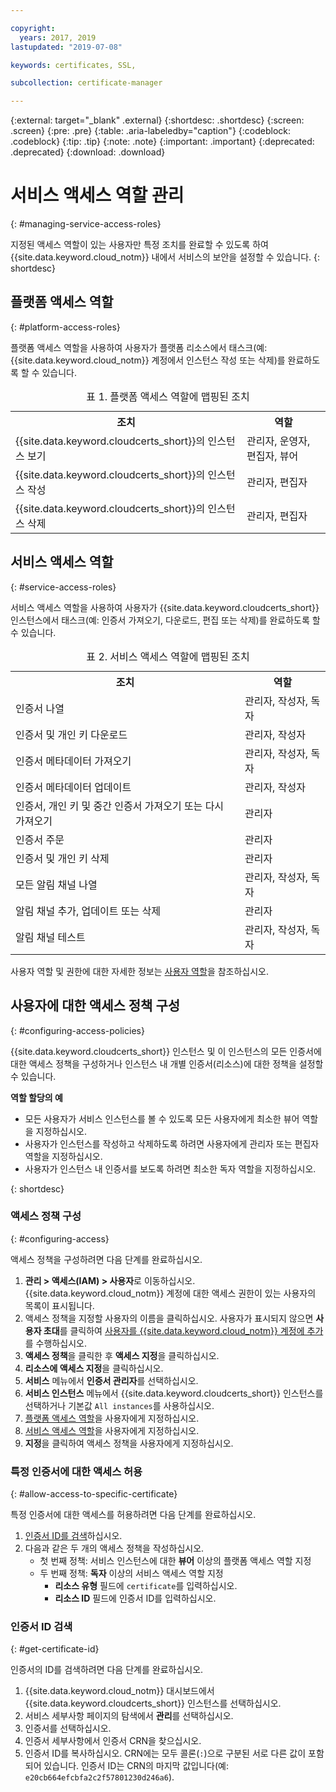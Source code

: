 ```yaml
---

copyright:
  years: 2017, 2019
lastupdated: "2019-07-08"

keywords: certificates, SSL,

subcollection: certificate-manager

---
```


{:external: target="_blank" .external}
{:shortdesc: .shortdesc}
{:screen: .screen}
{:pre: .pre}
{:table: .aria-labeledby="caption"}
{:codeblock: .codeblock}
{:tip: .tip}
{:note: .note}
{:important: .important}
{:deprecated: .deprecated}
{:download: .download}

# 서비스 액세스 역할 관리
{: #managing-service-access-roles}

지정된 액세스 역할이 있는 사용자만 특정 조치를 완료할 수 있도록 하여 {{site.data.keyword.cloud_notm}} 내에서 서비스의 보안을 설정할 수 있습니다.
{: shortdesc}

## 플랫폼 액세스 역할
{: #platform-access-roles}

플랫폼 액세스 역할을 사용하여 사용자가 플랫폼 리소스에서 태스크(예: {{site.data.keyword.cloud_notm}} 계정에서 인스턴스 작성 또는 삭제)를 완료하도록 할 수 있습니다.

<table>
<caption> 표 1. 플랫폼 액세스 역할에 맵핑된 조치</caption>
  <tr>
    <th> 조치 </th>
    <th> 역할 </th>
  </tr>
  <tr>
    <td>{{site.data.keyword.cloudcerts_short}}의 인스턴스 보기</td>
    <td> 관리자, 운영자, 편집자, 뷰어 </td>
  </tr>
  <tr>
    <td>{{site.data.keyword.cloudcerts_short}}의 인스턴스 작성</td>
    <td> 관리자, 편집자 </td>
  </tr>
  <tr>
    <td>{{site.data.keyword.cloudcerts_short}}의 인스턴스 삭제</td>
    <td> 관리자, 편집자 </td>
  </tr>
</table>

## 서비스 액세스 역할
{: #service-access-roles}

서비스 액세스 역할을 사용하여 사용자가 {{site.data.keyword.cloudcerts_short}} 인스턴스에서 태스크(예: 인증서 가져오기, 다운로드, 편집 또는 삭제)를 완료하도록 할 수 있습니다.

<table>
<caption> 표 2. 서비스 액세스 역할에 맵핑된 조치</caption>
  <tr>
    <th> 조치 </th>
    <th> 역할 </th>
  </tr>
  <tr>
    <td>인증서 나열</td>
    <td> 관리자, 작성자, 독자 </td>
  </tr>
  <tr>
    <td>인증서 및 개인 키 다운로드 </td>
    <td> 관리자, 작성자 </td>
  </tr>
  <tr>
     <td>인증서 메타데이터 가져오기 </td>
     <td> 관리자, 작성자, 독자 </td>
  </tr>      
  <tr>
    <td>인증서 메타데이터 업데이트</td>
    <td> 관리자, 작성자 </td>
  </tr>
  <tr>
    <td>인증서, 개인 키 및 중간 인증서 가져오기 또는 다시 가져오기 </td>
    <td> 관리자 </td>
  </tr>
  <tr>
    <td>인증서 주문 </td>
    <td> 관리자 </td>
  </tr>
  <tr>
    <td>인증서 및 개인 키 삭제 </td>
    <td> 관리자 </td>
  </tr>
      <tr>
        <td>모든 알림 채널 나열 </td>
        <td> 관리자, 작성자, 독자 </td>
      </tr>
   <tr>
     <td>알림 채널 추가, 업데이트 또는 삭제 </td>
     <td> 관리자 </td>
   </tr>
     <tr>
       <td>알림 채널 테스트 </td>
       <td> 관리자, 작성자, 독자 </td>
     </tr>

</table>

사용자 역할 및 권한에 대한 자세한 정보는 [사용자 역할](/docs/iam?topic=iam-userroles#userroles)을 참조하십시오.

## 사용자에 대한 액세스 정책 구성
{: #configuring-access-policies}

{{site.data.keyword.cloudcerts_short}} 인스턴스 및 이 인스턴스의 모든 인증서에 대한 액세스 정책을 구성하거나 인스턴스 내 개별 인증서(리소스)에 대한 정책을 설정할 수 있습니다.

**역할 할당의 예**

* 모든 사용자가 서비스 인스턴스를 볼 수 있도록 모든 사용자에게 최소한 뷰어 역할을 지정하십시오.
* 사용자가 인스턴스를 작성하고 삭제하도록 하려면 사용자에게 관리자 또는 편집자 역할을 지정하십시오.
* 사용자가 인스턴스 내 인증서를 보도록 하려면 최소한 독자 역할을 지정하십시오.

{: shortdesc}

### 액세스 정책 구성
{: #configuring-access}

액세스 정책을 구성하려면 다음 단계를 완료하십시오.

1. **관리 > 액세스(IAM) > 사용자**로 이동하십시오. {{site.data.keyword.cloud_notm}} 계정에 대한 액세스 권한이 있는 사용자의 목록이 표시됩니다.
2. 액세스 정책을 지정할 사용자의 이름을 클릭하십시오. 사용자가 표시되지 않으면 **사용자 초대**를 클릭하여 [사용자를 {{site.data.keyword.cloud_notm}} 계정에 추가](/docs/iam?topic=iam-iamuserinv#iamuserinv)를 수행하십시오.
3. **액세스 정책**을 클릭한 후 **액세스 지정**을 클릭하십시오.
4. **리소스에 액세스 지정**을 클릭하십시오.
5. **서비스** 메뉴에서 **인증서 관리자**를 선택하십시오.
6. **서비스 인스턴스** 메뉴에서 {{site.data.keyword.cloudcerts_short}} 인스턴스를 선택하거나 기본값 `All instances`를 사용하십시오.
7. [플랫폼 액세스 역할](/docs/services/certificate-manager?topic=certificate-manager-managing-service-access-roles#platform-access-roles)을 사용자에게 지정하십시오.
8. [서비스 액세스 역할](/docs/services/certificate-manager?topic=certificate-manager-managing-service-access-roles#service-access-roles)을 사용자에게 지정하십시오.
9. **지정**을 클릭하여 액세스 정책을 사용자에게 지정하십시오.

### 특정 인증서에 대한 액세스 허용
{: #allow-access-to-specific-certificate}

특정 인증서에 대한 액세스를 허용하려면 다음 단계를 완료하십시오.

1. [인증서 ID를 검색](/docs/services/certificate-manager?topic=certificate-manager-managing-service-access-roles#get-certificate-id)하십시오.
2. 다음과 같은 두 개의 액세스 정책을 작성하십시오.
   - 첫 번째 정책: 서비스 인스턴스에 대한 **뷰어** 이상의 플랫폼 액세스 역할 지정
   - 두 번째 정책: **독자** 이상의 서비스 액세스 역할 지정
     - **리소스 유형** 필드에 `certificate`를 입력하십시오.
     - **리소스 ID** 필드에 인증서 ID를 입력하십시오.

### 인증서 ID 검색
{: #get-certificate-id}

인증서의 ID를 검색하려면 다음 단계를 완료하십시오.

1. {{site.data.keyword.cloud_notm}} 대시보드에서 {{site.data.keyword.cloudcerts_short}} 인스턴스를 선택하십시오.
2. 서비스 세부사항 페이지의 탐색에서 **관리**를 선택하십시오.
3. 인증서를 선택하십시오.
4. 인증서 세부사항에서 인증서 CRN을 찾으십시오.
5. 인증서 ID를 복사하십시오. CRN에는 모두 콜론(`:`)으로 구분된 서로 다른 값이 포함되어 있습니다. 인증서 ID는 CRN의 마지막 값입니다(예: `e20cb664efcbfa2c2f57801230d246a6`).
